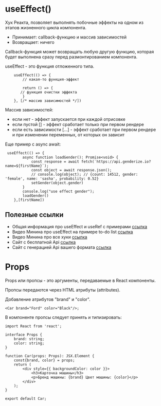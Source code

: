 # useEffect()
Хук Реакта, позволяет выполнять побочные эффекты на одном из этапов жизненного цикла компонента.  
 - Принимает: callback-функцию и массив зависимостей
 - Возвращает: ничего

Callback-функция может возвращать любую другую функцию, которая будет выполнена сразу перед размонтированием компонента.  

useEffect - это функция отложенного типа.

````
    useEffect(() => {
        // какая-то функция-эффект

        return () => {
       // функция очистки эффекта
        }
    }, [/* массив зависимостей */])
````
Массив зависимостей:
- если нет - эффект запускается при каждой отрисовке
- если пустой [] - эффект сработает только при первом рендере
- если есть зависимости [...] - эффект сработает при первом рендере и при изменении переменных, от которых он зависит

Еще пример с async await:
````
 useEffect(() => {
        async function loadGender(): Promise<void> {
            const response = await fetch(`https://api.genderize.io?name=${firstName}`);
            const object = await response.json();
            // console.log(object); // {count: 14512, gender: 'female', name: 'sasha', probability: 0.52}
            setGender(object.gender)
        }
        console.log("use effect gender");
        loadGender()
    },[firstName])
````

## Полезные ссылки
- Общая информация про useEffect и useRef с примерами [ссылка](https://www.w3schools.com/react/react_useeffect.asp)
- Видео Минина про useEffect на примере to-do list [ссылка](https://www.youtube.com/watch?v=hwPo6OLBbD8)
- Видео Минина про все хуки [ссылка](https://www.youtube.com/watch?v=9KJxaFHotqI)
- Сайт с бесплатной Api [ссылка](https://genderize.io/)
- Сайт с генерацией Api вашего формата [ссылка](https://designer.mocky.io/)


# Props

Props или пропсы - это аргументы, передаваемые в React компоненты. 

Пропсы передаются через HTML атрибуты (attributes).

Добавление атрибутов "brand" и "color".  

```<Car brand="Ford" color="Black"/>;```

В компоненте пропсы следует принять и типизировать: 

```
import React from 'react';

interface Props {
    brand: string;
    color: string;
}

function Car(props: Props): JSX.Element {
    const{brand, color} = props;
    return (
        <div style={{ backgroundColor: color }}>
            <h3>Карточка машины</h3>
            <p>Бренд машины: {brand} Цвет машины: {color}</p>
        </div>
    );
}

export default Car;
```